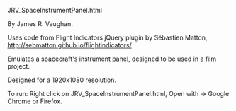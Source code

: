 JRV_SpaceInstrumentPanel.html

By James R. Vaughan.

Uses code from Flight Indicators jQuery plugin by Sébastien Matton, http://sebmatton.github.io/flightindicators/

Emulates a spacecraft's instrument panel, designed to be used in a film project.

Designed for a 1920x1080 resolution.

To run: Right click on JRV_SpaceInstrumentPanel.html, Open with -> Google Chrome or Firefox.
